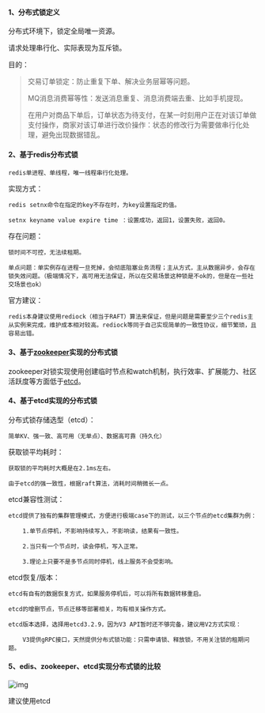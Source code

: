 #### 1、分布式锁定义

分布式环境下，锁定全局唯一资源。

请求处理串行化、实际表现为互斥锁。

目的：

> 交易订单锁定：防止重复下单、解决业务层幂等问题。
>
> MQ消息消费幂等性：发送消息重复、消息消费端去重、比如手机提现。
>
> 在用户对商品下单后，订单状态为待支付，在某一时刻用户正在对该订单做支付操作，商家对该订单进行改价操作：状态的修改行为需要做串行化处理，避免出现数据错乱。



#### 2、基于redis分布式锁

    redis单进程、单线程，唯一线程串行化处理。

实现方式：

    redis setnx命令在指定的key不存在时，为key设置指定的值。
    
    setnx keyname value expire time ：设置成功，返回1，设置失败，返回0。

存在问题：

    锁时间不可控，无法续租期。
    
    单点问题：单实例存在进程一旦死掉，会彻底阻塞业务流程；主从方式，主从数据异步，会存在锁失效问题。（极端情况下，高可用无法保证，所以在交易场景这种锁是不ok的，但是在一些社交场景也ok）

官方建议：

    redis本身建议使用rediock（相当于RAFT）算法来保证，但是问题是需要至少三个redis主从实例来完成，维护成本相对较高。rediock等同于自己实现简单的一致性协议，细节繁琐，且容易出错。
#### 3、基于[zookeeper](https://so.csdn.net/so/search?q=zookeeper&spm=1001.2101.3001.7020)实现的分布式锁

zookeeper对锁实现使用创建临时节点和watch机制，执行效率、扩展能力、社区活跃度等方面低于[etcd](https://so.csdn.net/so/search?q=etcd&spm=1001.2101.3001.7020)。



#### 4、基于etcd实现的分布式锁

分布式锁存储选型（etcd）：

    简单KV、强一致、高可用（无单点）、数据高可靠（持久化）

获取锁平均耗时：

    获取锁的平均耗时大概是在2.1ms左右。
    
    由于etcd的强一致性，根据raft算法，消耗时间稍微长一点。


etcd兼容性测试：

    etcd提供了独有的集群管理模式，方便进行极端case下的测试，以三个节点的etcd集群为例：
    
        1.单节点停机，不影响持续写入，不影响读，结果有一致性。
    
        2.当只有一个节点时，读会停机，写入正常。
    
        3.理论上只要不是多节点同时停机，线上服务不会受影响。 


etcd恢复/版本：

    etcd有自有的数据恢复方式，如果服务停机后，可以将所有数据转移重启。
    
    etcd的增删节点，节点迁移等部署相关，均有相关操作方式。
    
    etcd版本选择，选择用etcd3.2.9，因为V3 API暂时还不够完备，建议用V2方式实现：
    
        V3提供gRPC接口，天然提供分布式锁功能：只需申请锁、释放锁，不用关注锁的租期问题。


#### 5、edis、zookeeper、etcd实现分布式锁的比较



![img](https://img-blog.csdnimg.cn/20200715155203624.png?x-oss-process=image/watermark,type_ZmFuZ3poZW5naGVpdGk,shadow_10,text_aHR0cHM6Ly9ibG9nLmNzZG4ubmV0L0FfYXJ0X3hpYW5n,size_16,color_FFFFFF,t_70)

建议使用etcd